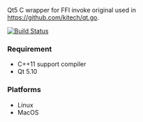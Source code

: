
Qt5 C wrapper for FFI invoke original used in https://github.com/kitech/qt.go.

[![Build Status](https://travis-ci.org/kitech/qt.inline.svg?branch=master)](https://travis-ci.org/kitech/qt.inline)

### Requirement

* C++11 support compiler
* Qt 5.10

### Platforms

* Linux
* MacOS

